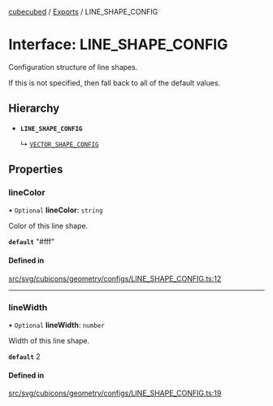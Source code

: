 [cubecubed](/reference/README.md) / [Exports](/reference/modules.md) / LINE\_SHAPE\_CONFIG

# Interface: LINE\_SHAPE\_CONFIG

Configuration structure of line shapes.

If this is not specified, then fall back to all of the default values.

## Hierarchy

- **`LINE_SHAPE_CONFIG`**

  ↳ [`VECTOR_SHAPE_CONFIG`](/reference/interfaces/VECTOR_SHAPE_CONFIG.md)

## Properties

### lineColor

• `Optional` **lineColor**: `string`

Color of this line shape.

**`default`** "#fff"

#### Defined in

[src/svg/cubicons/geometry/configs/LINE_SHAPE_CONFIG.ts:12](https://github.com/imaphatduc/cubecubed/blob/0bd348a/src/svg/cubicons/geometry/configs/LINE_SHAPE_CONFIG.ts#L12)

___

### lineWidth

• `Optional` **lineWidth**: `number`

Width of this line shape.

**`default`** 2

#### Defined in

[src/svg/cubicons/geometry/configs/LINE_SHAPE_CONFIG.ts:19](https://github.com/imaphatduc/cubecubed/blob/0bd348a/src/svg/cubicons/geometry/configs/LINE_SHAPE_CONFIG.ts#L19)
